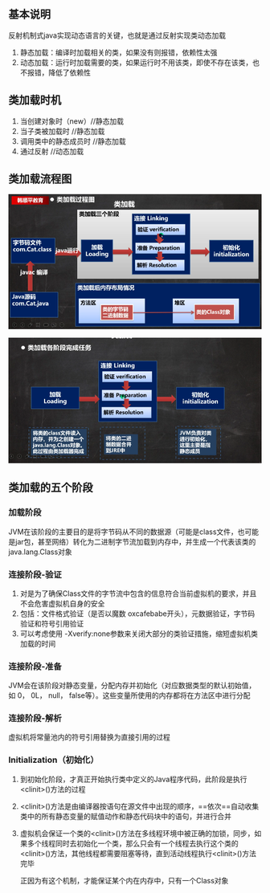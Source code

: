## 基本说明

反射机制式java实现动态语言的关键，也就是通过反射实现类动态加载

1. 静态加载：编译时加载相关的类，如果没有则报错，依赖性太强
2. 动态加载：运行时加载需要的类，如果运行时不用该类，即使不存在该类，也不报错，降低了依赖性

## 类加载时机

1. 当创建对象时（new）//静态加载
2. 当子类被加载时 //静态加载
3. 调用类中的静态成员时 //静态加载
4. 通过反射 //动态加载

## 类加载流程图

![screen-capture](f8c6afcc2fb55d15bb9cf7448b6e1138.png)

![screen-capture](009c186b26445760cd428beac6c4021c.png)

## 类加载的五个阶段

### 加载阶段

JVM在该阶段的主要目的是将字节码从不同的数据源（可能是class文件，也可能是jar包，甚至网络）转化为二进制字节流加载到内存中，并生成一个代表该类的java.lang.Class对象

### 连接阶段-验证

1. 对是为了确保Class文件的字节流中包含的信息符合当前虚拟机的要求，并且不会危害虚拟机自身的安全
2. 包括：文件格式验证（是否以魔数 oxcafebabe开头），元数据验证，字节码验证和符号引用验证
3. 可以考虑使用 -Xverify:none参数来关闭大部分的类验证措施，缩短虚拟机类加载的时间

### 连接阶段-准备

JVM会在该阶段对静态变量，分配内存并初始化（对应数据类型的默认初始值，如 0， 0L， null， false等）。这些变量所使用的内存都将在方法区中进行分配

### 连接阶段-解析

虚拟机将常量池内的符号引用替换为直接引用的过程

### Initialization（初始化）

1. 到初始化阶段，才真正开始执行类中定义的Java程序代码，此阶段是执行\<clinit>()方法的过程
2. \<clinit>()方法是由编译器按语句在源文件中出现的顺序，==依次==自动收集类中的所有静态变量的赋值动作和静态代码块中的语句，并进行合并
3. 虚拟机会保证一个类的\<clinit>()方法在多线程环境中被正确的加锁，同步，如果多个线程同时去初始化一个类，那么只会有一个线程去执行这个类的\<clinit>()方法，其他线程都需要阻塞等待，直到活动线程执行\<clinit>()方法完毕
   
   正因为有这个机制，才能保证某个内在内存中，只有一个Class对象
